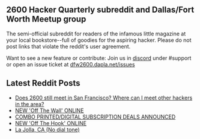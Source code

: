 ## 2600 Hacker Quarterly subreddit and Dallas/Fort Worth Meetup group
The semi-official subreddit for readers of the infamous little magazine at your local bookstore--full of goodies for the aspiring hacker. Please do not post links that violate the reddit's user agreement.

Want to see a new feature or contribute: 
Join us in [discord](https://dfw2600.dapla.net/chat) under #support or open an issue ticket at [dfw2600.dapla.net/issues](https://dfw2600.dapla.net/issues)

## Latest Reddit Posts
<!-- BLOG-POST-LIST:START -->
- [Does 2600 still meet in San Francisco? Where can I meet other hackers in the area?](https://www.reddit.com/r/2600/comments/1hwrcc8/does_2600_still_meet_in_san_francisco_where_can_i/)
- [NEW 'Off The Wall' ONLINE](https://2600.com/wall/07-01-2025)
- [COMBO PRINTED/DIGITAL SUBSCRIPTION DEALS ANNOUNCED](https://2600.com/content/combo-printeddigital-subscription-deals-announced)
- [NEW 'Off The Hook' ONLINE](https://2600.com/hook/01-01-2025)
- [La Jolla, CA (No dial tone)](https://www.reddit.com/r/2600/comments/1hkzbzl/la_jolla_ca_no_dial_tone/)
<!-- BLOG-POST-LIST:END -->
